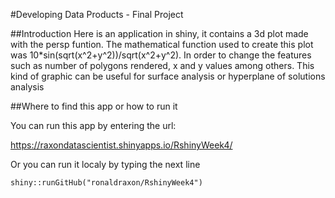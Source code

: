 #Developing Data Products - Final Project 

##Introduction
Here is an application in shiny, it contains a 3d plot made with the persp funtion. The mathematical function used to create this plot was 10*sin(sqrt(x^2+y^2))/sqrt(x^2+y^2). In order to change the features such as number of polygons rendered, x and y values among others. This kind of graphic can be useful for surface analysis or hyperplane of solutions analysis 

##Where to find this app or how to run it

You can run this app by entering the url:

https://raxondatascientist.shinyapps.io/RshinyWeek4/

Or you can run it localy by typing the next line
```
shiny::runGitHub("ronaldraxon/RshinyWeek4")
```

